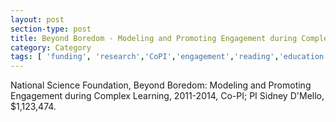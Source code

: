 ```yaml
---
layout: post
section-type: post
title: Beyond Boredom - Modeling and Promoting Engagement during Complex Learning
category: Category
tags: [ 'funding', 'research','CoPI','engagement','reading','education' ]
---
```

National Science Foundation, Beyond Boredom: Modeling and Promoting Engagement during Complex Learning, 2011-2014, Co-PI; PI Sidney D'Mello, $1,123,474. 

